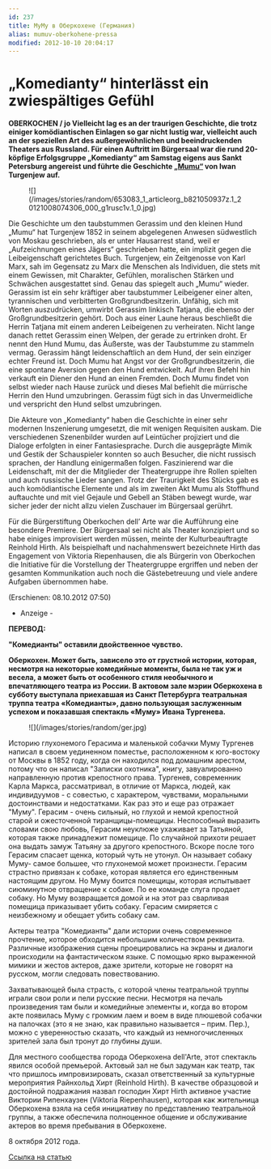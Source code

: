 ```yaml
---
id: 237
title: МуМу в Оберкохене (Германия)
alias: mumuv-oberkohene-pressa
modified: 2012-10-10 20:04:17
---
```


# „Komedianty“ hinterlässt ein zwiespältiges Gefühl

**OBERKOCHEN / jo Vielleicht lag es an der traurigen Geschichte, die trotz einiger komödiantischen Einlagen so gar nicht lustig war, vielleicht auch an der speziellen Art des außergewöhnlichen und beeindruckenden Theaters aus Russland. Für einen Auftritt im Bürgersaal war die rund 20-köpfige Erfolgsgruppe „Komedianty“ am Samstag eigens aus Sankt Petersburg angereist und führte die Geschichte [„Mumu“](46-mumu.html) von Iwan Turgenjew auf.**

<figure>
![](/images/stories/random/653083_1_articleorg_b821050937z.1_20121008074306_000_g1rusc1v.1_0.jpg)
</figure>

Die Geschichte um den taubstummen Gerassim und den kleinen Hund „Mumu“ hat Turgenjew 1852 in seinem abgelegenen Anwesen südwestlich von Moskau geschrieben, als er unter Hausarrest stand, weil er „Aufzeichnungen eines Jägers“ geschrieben hatte, ein implizit gegen die Leibeigenschaft gerichtetes Buch. Turgenjew, ein Zeitgenosse von Karl Marx, sah im Gegensatz zu Marx die Menschen als Individuen, die stets mit einem Gewissen, mit Charakter, Gefühlen, moralischen Stärken und Schwächen ausgestattet sind. Genau das spiegelt auch „Mumu“ wieder. Gerassim ist ein sehr kräftiger aber taubstummer Leibeigener einer alten, tyrannischen und verbitterten Großgrundbesitzerin. Unfähig, sich mit Worten auszudrücken, umwirbt Gerassim linkisch Tatjana, die ebenso der Großgrundbesitzerin gehört. Doch aus einer Laune heraus beschließt die Herrin Tatjana mit einem anderen Leibeigenen zu verheiraten. Nicht lange danach rettet Gerassim einen Welpen, der gerade zu ertrinken droht. Er nennt den Hund Mumu, das Äußerste, was der Taubstumme zu stammeln vermag. Gerassim hängt leidenschaftlich an dem Hund, der sein einziger echter Freund ist. Doch Mumu hat Angst vor der Großgrundbesitzerin, die eine spontane Aversion gegen den Hund entwickelt. Auf ihren Befehl hin verkauft ein Diener den Hund an einen Fremden. Doch Mumu findet von selbst wieder nach Hause zurück und dieses Mal befiehlt die mürrische Herrin den Hund umzubringen. Gerassim fügt sich in das Unvermeidliche und verspricht den Hund selbst umzubringen.

Die Akteure von „Komedianty“ haben die Geschichte in einer sehr modernen Inszenierung umgesetzt, die mit wenigen Requisiten auskam. Die verschiedenen Szenenbilder wurden auf Leintücher projiziert und die Dialoge erfolgten in einer Fantasiesprache. Durch die ausgeprägte Mimik und Gestik der Schauspieler konnten so auch Besucher, die nicht russisch sprachen, der Handlung einigermaßen folgen. Faszinierend war die Leidenschaft, mit der die Mitglieder der Theatergruppe ihre Rollen spielten und auch russische Lieder sangen. Trotz der Traurigkeit des Stücks gab es auch komödiantische Elemente und als im zweiten Akt Mumu als Stoffhund auftauchte und mit viel Gejaule und Gebell an Stäben bewegt wurde, war sicher jeder der nicht allzu vielen Zuschauer im Bürgersaal gerührt.

Für die Bürgerstiftung Oberkochen dell’ Arte war die Aufführung eine besondere Premiere. Der Bürgersaal sei nicht als Theater konzipiert und so habe einiges improvisiert werden müssen, meinte der Kulturbeauftragte Reinhold Hirth. Als beispielhaft und nachahmenswert bezeichnete Hirth das Engagement von Viktoria Riepenhausen, die als Bürgerin von Oberkochen die Initiative für die Vorstellung der Theatergruppe ergriffen und neben der gesamten Kommunikation auch noch die Gästebetreuung und viele andere Aufgaben übernommen habe.

(Erschienen: 08.10.2012 07:50)

- Anzeige -

**ПЕРЕВОД:**

**"Комедианты" оставили двойственное чувство.**

**Оберкохен. Может быть, зависело это от грустной истории, которая, несмотря на некоторые комедийные моменты, была не так уж и весела, а может быть от особенного стиля необычного и впечатляющего театра из России. В актовом зале мэрии Оберкохена в субботу выступала приехавшая из Санкт Петербурга театральная труппа театра «Комедианты», давно пользующая заслуженным успехом и показавшая спектакль «Муму» Ивана Тургенева.**

<figure>
![](/images/stories/random/ger.jpg)
</figure>

Историю глухонемого Герасима и маленькой собачки Муму Тургенев написал в своем уединенном поместье, расположенном к юго-востоку от Москвы в 1852 году, когда он находился под домашним арестом, потому что он написал "Записки охотника", книгу, завуалированно направленную против крепостного права. Тургенев, современник Карла Маркса, рассматривал, в отличие от Маркса, людей, как индивидуумов - с совестью, с характером, чувствами, моральными достоинствами и недостатками. Как раз это и еще раз отражает "Муму". Герасим - очень сильный, но глухой и немой крепостной старой и ожесточенной тиранщицы-помещицы. Неспособный выразить словами свою любовь, Герасим неуклюже ухаживает за Татьяной, которая также принадлежит помещице. По случайной прихоти решает она выдать замуж Татьяну за другого крепостного. Вскоре после того Герасим спасает щенка, который чуть не утонул. Он называет собаку Муму- самое большее, что глухонемой может произнести. Герасим страстно привязан к собаке, которая является его единственным настоящим другом. Но Муму боится помещицы, которая испытывает сиюминутное отвращение к собаке. По ее команде слуга продает собаку. Но Муму возвращается домой и на этот раз сварливая помещица приказывает убить собаку. Герасим смиряется с неизбежному и обещает убить собаку сам.

Актеры театра "Комедианты" дали истории очень современное прочтение, которое обходится небольшим количеством реквизита. Различные изображения сцены проецировались на экраны и диалоги происходили на фантастическом языке. С помощью ярко выраженной мимики и жестов актеров, даже зрители, которые не говорят на русском, могли следовать повествованию.

Захватывающей была страсть, с которой члены театральной труппы играли свои роли и пели русские песни. Несмотря на печаль произведения там были и комедийные элементы и, когда во втором акте появилась Муму с громким лаем и воем в виде плюшевой собачки на палочках (это я не знаю, как правильно называется – прим. Пер.), можно с уверенностью сказать, что каждый из немногочисленных зрителей зала был тронут до глубины души.

Для местного сообщества города Оберкохена dell'Arte, этот спектакль явился особой премьерой. Актовый зал не был задуман как театр, так что пришлось импровизировать, сказал ответственный за культурные мероприятия Райнхольд Хирт (Reinhold Hirth). В качестве образцовой и достойной подражания назвал господин Хирт Hirth активное участие Виктории Рипенхаузен (Viktoria Riepenhausen), которая как жительница Оберкохена взяла на себя инициативу по представлению театральной группы, а также обеспечила полноценное общение и обслуживание актеров во время пребывания в Оберкохене.

8 октября 2012 года.

[Ссылка на статью](http://www.schwaebische.de/region/ostalb/abtsgmuend/rund-um-abtsgmuend_artikel,-Komedianty-hinterlaesst-ein-zwiespaeltiges-Gefuehl-_arid,5328402.html)

